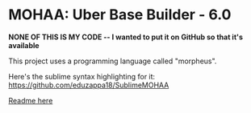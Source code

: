 # MOHAA: Uber Base Builder - 6.0

**NONE OF THIS IS MY CODE -- I wanted to put it on GitHub so that it's available**

This project uses a programming language called "morpheus".

Here's the sublime syntax highlighting for it: https://github.com/eduzappa18/SublimeMOHAA

[Readme here](https://github.com/B3none/mohaa-uber-basebuilder/blob/master/UBER%20READ%20ME.txt)
